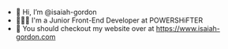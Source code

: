 - 👋 Hi, I’m @isaiah-gordon
- 👨🏽‍💻 I'm a Junior Front-End Developer at POWERSHiFTER 
- 👀 You should checkout my website over at https://www.isaiah-gordon.com
